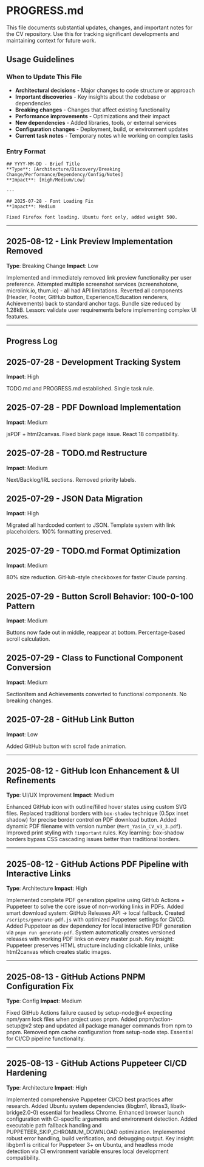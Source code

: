 # PROGRESS.md

This file documents substantial updates, changes, and important notes for the CV repository. Use this for tracking significant developments and maintaining context for future work.

## Usage Guidelines

### When to Update This File
- **Architectural decisions** - Major changes to code structure or approach
- **Important discoveries** - Key insights about the codebase or dependencies
- **Breaking changes** - Changes that affect existing functionality
- **Performance improvements** - Optimizations and their impact
- **New dependencies** - Added libraries, tools, or external services
- **Configuration changes** - Deployment, build, or environment updates
- **Current task notes** - Temporary notes while working on complex tasks

### Entry Format
```
## YYYY-MM-DD - Brief Title
**Type**: [Architecture/Discovery/Breaking Change/Performance/Dependency/Config/Notes]
**Impact**: [High/Medium/Low]

---

## 2025-07-28 - Font Loading Fix
**Impact**: Medium

Fixed Firefox font loading. Ubuntu font only, added weight 500.
```

---

## 2025-08-12 - Link Preview Implementation Removed
**Type**: Breaking Change
**Impact**: Low

Implemented and immediately removed link preview functionality per user preference. Attempted multiple screenshot services (screenshotone, microlink.io, thum.io) - all had API limitations. Reverted all components (Header, Footer, GitHub button, Experience/Education renderers, Achievements) back to standard anchor tags. Bundle size reduced by 1.28kB. Lesson: validate user requirements before implementing complex UI features.

---

## Progress Log

## 2025-07-28 - Development Tracking System
**Impact**: High

TODO.md and PROGRESS.md established. Single task rule.

## 2025-07-28 - PDF Download Implementation
**Impact**: Medium

jsPDF + html2canvas. Fixed blank page issue. React 18 compatibility.

## 2025-07-28 - TODO.md Restructure
**Impact**: Medium

Next/Backlog/IRL sections. Removed priority labels.

## 2025-07-29 - JSON Data Migration
**Impact**: High

Migrated all hardcoded content to JSON. Template system with link placeholders. 100% formatting preserved.

## 2025-07-29 - TODO.md Format Optimization
**Impact**: Medium

80% size reduction. GitHub-style checkboxes for faster Claude parsing.

## 2025-07-29 - Button Scroll Behavior: 100-0-100 Pattern
**Impact**: Medium

Buttons now fade out in middle, reappear at bottom. Percentage-based scroll calculation.

## 2025-07-29 - Class to Functional Component Conversion  
**Impact**: Medium

SectionItem and Achievements converted to functional components. No breaking changes.

## 2025-07-28 - GitHub Link Button
**Impact**: Low

Added GitHub button with scroll fade animation.

---

## 2025-08-12 - GitHub Icon Enhancement & UI Refinements
**Type**: UI/UX Improvement
**Impact**: Medium

Enhanced GitHub icon with outline/filled hover states using custom SVG files. Replaced traditional borders with `box-shadow` technique (0.5px inset shadow) for precise border control on PDF download button. Added dynamic PDF filename with version number (`Mert_Yasin_CV_v3_3.pdf`). Improved print styling with `!important` rules. Key learning: box-shadow borders bypass CSS cascading issues better than traditional borders.

---

## 2025-08-12 - GitHub Actions PDF Pipeline with Interactive Links
**Type**: Architecture
**Impact**: High

Implemented complete PDF generation pipeline using GitHub Actions + Puppeteer to solve the core issue of non-working links in PDFs. Added smart download system: GitHub Releases API → local fallback. Created `/scripts/generate-pdf.js` with optimized Puppeteer settings for CI/CD. Added Puppeteer as dev dependency for local interactive PDF generation via `pnpm run generate-pdf`. System automatically creates versioned releases with working PDF links on every master push. Key insight: Puppeteer preserves HTML structure including clickable links, unlike html2canvas which creates static images.

---

## 2025-08-13 - GitHub Actions PNPM Configuration Fix
**Type**: Config
**Impact**: Medium

Fixed GitHub Actions failure caused by setup-node@v4 expecting npm/yarn lock files when project uses pnpm. Added pnpm/action-setup@v2 step and updated all package manager commands from npm to pnpm. Removed npm cache configuration from setup-node step. Essential for CI/CD pipeline functionality.

---

## 2025-08-13 - GitHub Actions Puppeteer CI/CD Hardening
**Type**: Architecture
**Impact**: High

Implemented comprehensive Puppeteer CI/CD best practices after research. Added Ubuntu system dependencies (libgbm1, libnss3, libatk-bridge2.0-0) essential for headless Chrome. Enhanced browser launch configuration with CI-specific arguments and environment detection. Added executable path fallback handling and PUPPETEER_SKIP_CHROMIUM_DOWNLOAD optimization. Implemented robust error handling, build verification, and debugging output. Key insight: libgbm1 is critical for Puppeteer 3+ on Ubuntu, and headless mode detection via CI environment variable ensures local development compatibility.

